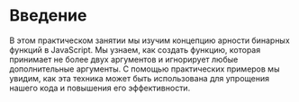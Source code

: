# Введение

В этом практическом занятии мы изучим концепцию арности бинарных функций в JavaScript. Мы узнаем, как создать функцию, которая принимает не более двух аргументов и игнорирует любые дополнительные аргументы. С помощью практических примеров мы увидим, как эта техника может быть использована для упрощения нашего кода и повышения его эффективности.
